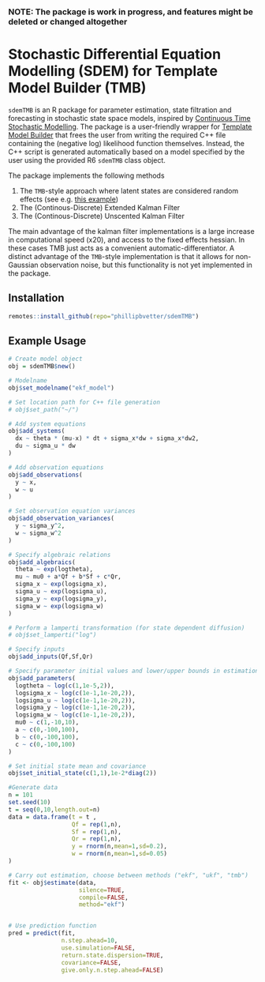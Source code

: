### NOTE: The package is work in progress, and features might be deleted or changed altogether

# Stochastic Differential Equation Modelling (SDEM) for Template Model Builder (TMB)

`sdemTMB` is an R package for parameter estimation, state filtration and forecasting in stochastic state space models, inspired by [Continuous Time Stochastic Modelling](https://ctsm.info). 
The package is a user-friendly wrapper for [Template Model Builder](https://github.com/kaskr/adcomp) that frees the user from writing
the required C++ file containing the (negative log) likelihood function themselves. Instead, the C++ script is generated automatically based on a model specified by the user using the provided R6 `sdemTMB` class object.  

The package implements the following methods  
1. The `TMB`-style approach where latent states are considered random effects (see e.g. [this example]( https://github.com/kaskr/adcomp/blob/master/tmb_examples/sde_linear.cpp))
2. The (Continous-Discrete) Extended Kalman Filter 
3. The (Continous-Discrete) Unscented Kalman Filter

The main advantage of the kalman filter implementations is a large increase in computational speed (x20), and access to the fixed effects hessian. In these cases TMB just acts as a convenient automatic-differentiator. A distinct advantage of the `TMB`-style implementation is that it allows for non-Gaussian observation noise, but this functionality is not yet implemented in the package.

## Installation

``` r
remotes::install_github(repo="phillipbvetter/sdemTMB")
```

## Example Usage

``` r
# Create model object
obj = sdemTMB$new()

# Modelname
obj$set_modelname("ekf_model")

# Set location path for C++ file generation
# obj$set_path("~/")

# Add system equations
obj$add_systems(
  dx ~ theta * (mu-x) * dt + sigma_x*dw + sigma_x*dw2,
  du ~ sigma_u * dw
)

# Add observation equations
obj$add_observations(
  y ~ x,
  w ~ u
)

# Set observation equation variances
obj$add_observation_variances(
  y ~ sigma_y^2,
  w ~ sigma_w^2
)

# Specify algebraic relations
obj$add_algebraics(
  theta ~ exp(logtheta),
  mu ~ mu0 + a*Qf + b*Sf + c*Qr,
  sigma_x ~ exp(logsigma_x),
  sigma_u ~ exp(logsigma_u),
  sigma_y ~ exp(logsigma_y),
  sigma_w ~ exp(logsigma_w)
)

# Perform a lamperti transformation (for state dependent diffusion)
# obj$set_lamperti("log")

# Specify inputs
obj$add_inputs(Qf,Sf,Qr)

# Specify parameter initial values and lower/upper bounds in estimation
obj$add_parameters(
  logtheta ~ log(c(1,1e-5,2)),
  logsigma_x ~ log(c(1e-1,1e-20,2)),
  logsigma_u ~ log(c(1e-1,1e-20,2)),
  logsigma_y ~ log(c(1e-1,1e-20,2)),
  logsigma_w ~ log(c(1e-1,1e-20,2)),
  mu0 ~ c(1,-10,10),
  a ~ c(0,-100,100),
  b ~ c(0,-100,100),
  c ~ c(0,-100,100)
)

# Set initial state mean and covariance
obj$set_initial_state(c(1,1),1e-2*diag(2))

#Generate data
n = 101
set.seed(10)
t = seq(0,10,length.out=n)
data = data.frame(t = t ,
                  Qf = rep(1,n),
                  Sf = rep(1,n),
                  Qr = rep(1,n),
                  y = rnorm(n,mean=1,sd=0.2),
                  w = rnorm(n,mean=1,sd=0.05)
)

# Carry out estimation, choose between methods ("ekf", "ukf", "tmb")
fit <- obj$estimate(data, 
                    silence=TRUE, 
                    compile=FALSE,
                    method="ekf")


# Use prediction function
pred = predict(fit,
               n.step.ahead=10,
               use.simulation=FALSE,
               return.state.dispersion=TRUE,
               covariance=FALSE,
               give.only.n.step.ahead=FALSE)
```


